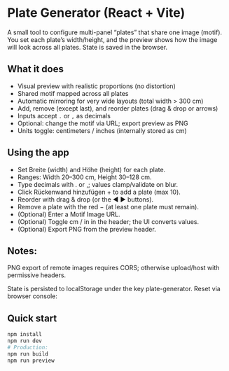 # Plate Generator (React + Vite)

A small tool to configure multi-panel “plates” that share one image (motif). You set each plate’s width/height, and the preview shows how the image will look across all plates. State is saved in the browser.

## What it does
- Visual preview with realistic proportions (no distortion)
- Shared motif mapped across all plates
- Automatic mirroring for very wide layouts (total width > 300 cm)
- Add, remove (except last), and reorder plates (drag & drop or arrows)
- Inputs accept `.` or `,` as decimals
- Optional: change the motif via URL; export preview as PNG
- Units toggle: centimeters / inches (internally stored as cm)

## Using the app
- Set Breite (width) and Höhe (height) for each plate.
- Ranges: Width 20–300 cm, Height 30–128 cm.
- Type decimals with . or ,; values clamp/validate on blur.
- Click Rückenwand hinzufügen + to add a plate (max 10).
- Reorder with drag & drop (or the ◀ ▶ buttons).
- Remove a plate with the red − (at least one plate must remain).
- (Optional) Enter a Motif Image URL.
- (Optional) Toggle cm / in in the header; the UI converts values.
- (Optional) Export PNG from the preview header.

## Notes:

PNG export of remote images requires CORS; otherwise upload/host with permissive headers.

State is persisted to localStorage under the key plate-generator.
Reset via browser console:

## Quick start
```bash
npm install
npm run dev
# Production:
npm run build
npm run preview

